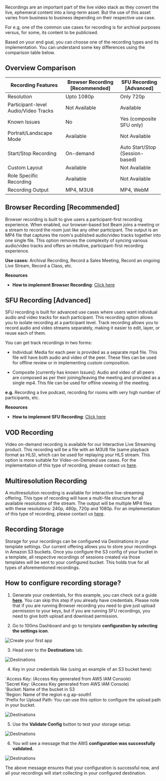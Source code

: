 Recordings are an important part of the live video stack as they convert the live, ephemeral content into a long-term asset. But the use of this asset varies from business to business depending on their respective use case.

For e.g, one of the common use cases for recording is for archival purposes versus, for some, its content to be publicised.

Based on your end goal, you can choose one of the recording types and its implementation. You can understand some key differences using the comparison table below.

## Overview Comparison

| Recording Features                   | Browser Recording [Recommended] | SFU Recording [Advanced]        |
| ------------------------------------ | ------------------------------- | ------------------------------- |
| Resolution                           | Upto 1080p                      | Only 720p                       |
| Participant-level Audio/Video Tracks | Not Available                   | Available                       |
| Known Issues                         | No                              | Yes (composite SFU only)        |
| Portrait/Landscape Mode              | Available                       | Not Available                   |
| Start/Stop Recording                 | On-demand                       | Auto Start/Stop (Session-based) |
| Custom Layout                        | Available                       | Not Available                   |
| Role Specific Recording              | Available                       | Not Available                   |
| Recording Output                     | MP4, M3U8                       | MP4, WebM                       |

## Browser Recording [Recommended]

Browser recording is built to give users a participant-first recording experience. When enabled, our browser-based bot Beam joins a meeting or a stream to record the room just like any other participant. The output is an MP4 file that captures the room's published audio/video tracks together into one single file. This option removes the complexity of syncing various audio/video tracks and offers an intuitive, participant-first recording experience.

**Use cases:** Archival Recording, Record a Sales Meeting, Record an ongoing Live Stream, Record a Class, etc.

**Resources**

-   **How to implement Browser Recording**: [Click here](https://www.100ms.live/docs/server-side/v2/Destinations/rtmp-streaming-and-browser-recording)

## SFU Recording [Advanced]

SFU recording is built for advanced use cases where users want individual audio and video tracks for each participant. This recording option allows you to isolate recording at a participant level. Track recording allows you to record audio and video streams separately, making it easier to edit, layer, or reuse each of them.

You can get track recordings in two forms:

-   Individual: Media for each peer is provided as a separate mp4 file. This file will have both audio and video of the peer. These files can be used for offline review or in implementing custom composition.

-   Composite [currently has known Issues]: Audio and video of all peers are composed as per their joining/leaving the meeting and provided as a single mp4. This file can be used for offline viewing of the meeting.

**e.g.** Recording a live podcast, recording for rooms with very high number of participants, etc.

**Resources**

-   **How to implement SFU Recording**: [Click here](https://www.100ms.live/docs/server-side/v2/Destinations/recording)

## VOD Recording

Video on-demand recording is available for our Interactive Live Streaming product. This recording will be a file with an M3U8 file (same playback format as HLS), which can be used for replaying your HLS stream. This option is more suitable for Video-on-Demand use cases. For the implementation of this type of recording, please contact us [here](https://www.100ms.live/contact).

## Multiresolution Recording

A multiresolution recording is available for interactive live-streaming offering. This type of recording will have a multi-file structure for all available resolutions of the stream. The output will be multiple MP4 files with these resolutions: 240p, 480p, 720p and 1080p. For an implementation of this type of recording, please contact us [here](https://www.100ms.live/contact).

## Recording Storage

Storage for your recordings can be configured via Destinations in your template settings. Our current offering allows you to store your recordings in Amazon S3 buckets. Once you configure the S3 config of your bucket in a template, all respective recordings of sessions created via those templates will be sent to your configured bucket. This holds true for all types of aforementioned recordings.

## How to configure recording storage?

1. Generate your credentials, for this example, you can check out a guide **[here](https://docs.aws.amazon.com/IAM/latest/UserGuide/id_credentials_access-keys.html)**. You can skip this step if you already have credentials. Please note that if you are running Browser recording you need to give just upload permission to your keys, but if you are running SFU recordings, you need to give both upload and download permission.

2. Go to 100ms Dashboard and go to template **configuration by selecting the settings icon**.

![Create your first app](/docs/docs/v2/recording-storage-settings-step2.png)

3. Head over to the **Destinations** tab.

![Destinations](/docs/docs/v2/recording-storage-settings-step3.png)

4. Key in your credentials like (using an example of an S3 bucket here):

`Access Key: (Access Key generated from AWS IAM Console)
<br>
'Secret Key: (Access Key generated from AWS IAM Console)
<br>
'Bucket: Name of the bucket in S3
<br>
'Region: Name of the region e.g ap-south1
<br>
'Prefix for Upload Path: You can use this option to configure the upload path in your bucket.

![Destinations](/docs/docs/v2/recording-storage-settings-step4.png)

5. Use the **Validate Config** button to test your storage setup.

![Destinations](/docs/docs/v2/recording-storage-settings-step5.png)

6. You will see a message that the AWS **configuration was successfully validated.**

![Destinations](/docs/docs/v2/recording-storage-settings-step6.png)

The above message ensures that your configuration is successful now, and all your recordings will start collecting in your configured destination.

